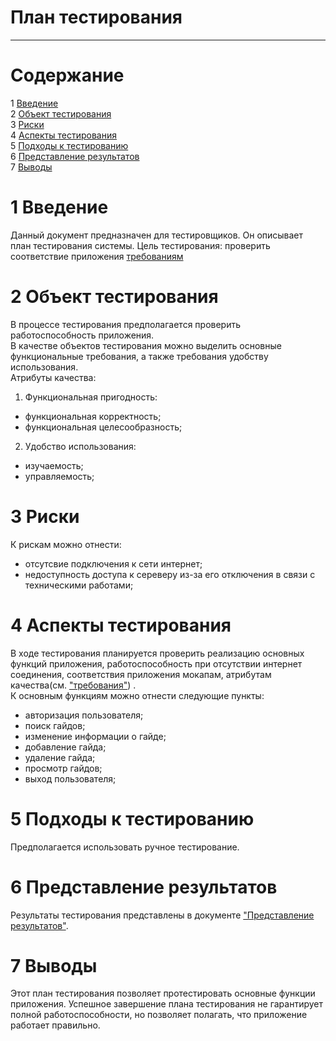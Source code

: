 # План тестирования
---


# Cодержание
1 [Введение](#introduction)  
2 [Объект тестирования](#items)  
3 [Риски](#risk)  
4 [Аспекты тестирования](#features)  
5 [Подходы к тестированию](#approach)  
6 [Представление результатов](#pass)  
7 [Выводы](#conclusion)  

<a name="introduction"/>

# 1 Введение

Данный документ предназначен для тестировщиков. Он описывает план тестирования системы. Цель тестирования: проверить соответствие приложения [требованиям](../docs/project_requirements.md)

<a name="items"/>

# 2 Объект тестирования

В процессе тестирования предполагается проверить работоспособность приложения.  
В качестве объектов тестирования можно выделить основные функциональные требования, а также требования удобству использования.  
Атрибуты качества:  
1. Функциональная пригодность:  
* функциональная корректность;  
* функциональная целесообразность;  
2. Удобство использования:  
* изучаемость;  
* управляемость;  

<a name="risk"/>

# 3 Риски

К рискам можно отнести:  
* отсутсвие подключения к сети интернет;
* недоступность доступа к сереверу из-за его отключения в связи с техническими работами;

<a name="features"/>

# 4 Аспекты тестирования

В ходе тестирования планируется проверить реализацию основных функций приложения, работоспособность при отсутствии интернет соединения, соответствия приложения мокапам, атрибутам качества(см. ["требования"](../docs/project_requirements.md)) .  
К основным функциям можно отнести следующие пункты:  
* авторизация пользователя;  
* поиск гайдов;  
* изменение информации о гайде;  
* добавление гайда; 
* удаление гайда;  
* просмотр гайдов;  
* выход пользователя;  

<a name="approach"/>

# 5 Подходы к тестированию

Предполагается использовать ручное тестирование.

<a name="pass"/>

# 6 Представление результатов

Результаты тестирования представлены в документе ["Представление результатов"](./TestResults.md).

<a name="conclusion"/>

# 7 Выводы

Этот план тестирования позволяет протестировать основные функции приложения. Успешное завершение плана тестирования не гарантирует полной работоспособности, но позволяет полагать, что приложение работает правильно.

